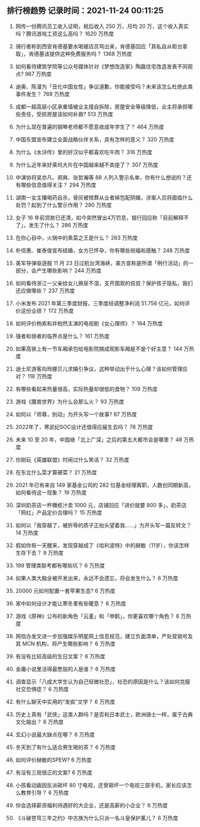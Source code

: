 
## 排行榜趋势 记录时间：2021-11-24 00:11:25
  
  1. 网传一份腾讯员工收入证明，税后收入 250 万，月均 20 万，这个收入真实吗？腾讯游戏工资这么高吗？ 1620 万热度
    
  2. 骑行者称到西安肯德基要水喝被店员骂出来，肯德基回应「其私自从柜台拿取」，肯德基该提供这种免费服务吗？ 1368 万热度
    
  3. 如何看待建筑学院等公众号媒体针对《梦想改造家》陶磊住宅改造发表不同观点? 967 万热度
    
  4. 迪奥、陈漫为「丑化中国女性」争议道歉，你能接受吗？未来该怎么杜绝此类事件发生？ 769 万热度
    
  5. 成都一超高层小区承重墙被业主擅自拆除，房屋安全等级降低，业主将承担哪些责任，受损房屋该如何补救? 513 万热度
    
  6. 为什么现在普遍的钢琴老师都不愿意收成年学生了？ 464 万热度
    
  7. 中国东盟宣布建立全面战略伙伴关系，具有怎样的意义？ 320 万热度
    
  8. 为什么《水浒传》里的好汉似乎都喜欢吃牛肉？ 316 万热度
    
  9. 为什么近年来好莱坞大片在中国越来越不卖座了？ 307 万热度
    
  10. 中演协将吴亦凡、郑爽、张哲瀚等 88 人列入警示名单，你有什么想说的？还有哪些信息值得关注？ 294 万热度
    
  11. 湖南一女主播喝药自杀，骨灰被殡葬从业者掉包配阴婚，涉案人员将面临什么处罚？起到了什么警示作用？ 290 万热度
    
  12. 女子 16 年前贷款已还清，如今突然冒出4万罚息，银行回应称「目前解释不了」，发生了什么？ 286 万热度
    
  13. 在你心目中，火锅中的素菜之王是什么？ 263 万热度
    
  14. 朴信惠、崔泰俊宣布结婚，女方已怀孕，你有哪些祝福和感触？ 248 万热度
    
  15. 美军导弹驱逐舰 11 月 23 日过航台湾海峡，美方宣称是所谓「例行活动」的一部分，会产生哪些影响？ 244 万热度
    
  16. 如何看待浙江一父亲给女儿换尿不湿，支开围观的叔叔？保护孩子隐私，我们还应做哪些？ 237 万热度
    
  17. 小米发布 2021 年第三季度财报，三季度经调整净利润 51.756 亿元，如何评价这份业绩？ 172 万热度
    
  18. 如何评价杨紫和井柏然主演的电视剧《女心理师》？ 164 万热度
    
  19. 强者和弱者的临界点是什么？ 161 万热度
    
  20. 如果高铁上有一节车厢承包给电影院搞成观影车厢是不是个好主意？ 144 万热度
    
  21. 迪士尼游客向玲娜贝儿求婚引争议，这种举动出于什么心理？该如何管理应对？ 118 万热度
    
  22. 有哪些看起来热量很高，实际热量却很低的食物？ 109 万热度
    
  23. 游戏《魔兽世界》为什么会那么火？ 93 万热度
    
  24. 如何以「师尊，别动」为开头写一个故事? 87 万热度
    
  25. 2022年了，寒武纪SOC设计还值得应届生去吗？ 78 万热度
    
  26. 未来 10 至 20 年，中国继「北上广深」之后的第五大都市会是哪里？ 48 万热度
    
  27. 你刚玩《英雄联盟》时闹过什么笑话？ 32 万热度
    
  28. 在东北什么菜才算硬菜？ 21 万热度
    
  29. 2021 年已有来自 149 家基金公司的 282 位基金经理离职，人数创同期新高，如何看待这一现象？ 19 万热度
    
  30. 深圳奶茶店一杯橄榄汁卖 1000 元，店铺回应「进价就要 800 多」，奶茶店「网红」产品定价合理吗？ 15 万热度
    
  31. 如何以「我穿越了，被折辱的质子正抬头望着我……」为开头写一篇反转文？ 14 万热度
    
  32. 假如你有一天醒来，发现穿越成了《哈利波特》中的赫敏（11岁），你该怎样生存下去？ 9 万热度
    
  33. 199 管理类联考都有哪些坑？ 6 万热度
    
  34. 如果人类大脑全被开发出来，永远不会遗忘，将会发生什么？ 6 万热度
    
  35. 20000 元如何配置一套苹果生态? 6 万热度
    
  36. 家中如何设计才能让寒冬里有些暖意？ 6 万热度
    
  37. 游戏《原神》公布的新角色「云堇」和「申鹤」，你更喜欢哪个角色？ 6 万热度
    
  38. 网信办发文进一步加强娱乐明星网上信息规范，建立负面清单，严处营销号及其 MCN 机构，将产生哪些影响？ 6 万热度
    
  39. 有没有比较高级的生日文案？ 6 万热度
    
  40. 金庸小说里活得最憋屈的人是谁？ 6 万热度
    
  41. 调查显示「八成大学生认为自己轻微社恐」，社恐的原因是什么？该如何克服社交恐惧症？ 6 万热度
    
  42. 有什么聊天中实用的“发疯”文学？ 6 万热度
    
  43. 历史上真有「武侠」这类人群吗？是否和日本武士，欧洲骑士一样，属于古典文化输出？ 6 万热度
    
  44. 玄幻小说最大缺点在哪？ 6 万热度
    
  45. 冬天到了有什么适合男生喝的茶？ 6 万热度
    
  46. 如何评价赫敏的SPEW? 6 万热度
    
  47. 有没有三观很正的文案? 6 万热度
    
  48. 小孩看动画因反派砸坏 80 寸电视，还曾砸坏一个电视三部手机，家长应该怎么教育引导？ 6 万热度
    
  49. 你会选择薪资福利待遇好的大企业，还是高薪的小企业？ 6 万热度
    
  50. 《斗破苍穹三年之约》中古族为什么只派一名斗皇保护薰儿？ 6 万热度
    